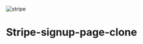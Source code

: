 ![stripe](https://user-images.githubusercontent.com/93712143/165722868-b82e5c7d-0367-4017-863d-606c831f7674.JPG)
# Stripe-signup-page-clone
